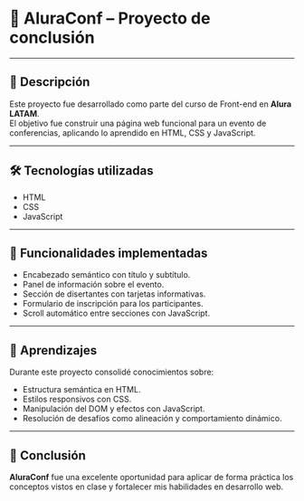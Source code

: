 # 🎤 AluraConf – Proyecto de conclusión

---

## 📘 Descripción

Este proyecto fue desarrollado como parte del curso de Front-end en **Alura LATAM**.  
El objetivo fue construir una página web funcional para un evento de conferencias, aplicando lo aprendido en HTML, CSS y JavaScript.

---

## 🛠️ Tecnologías utilizadas

- HTML
- CSS
- JavaScript

---

## 📌 Funcionalidades implementadas

- Encabezado semántico con título y subtítulo.
- Panel de información sobre el evento.
- Sección de disertantes con tarjetas informativas.
- Formulario de inscripción para los participantes.
- Scroll automático entre secciones con JavaScript.

---

## 🚀 Aprendizajes

Durante este proyecto consolidé conocimientos sobre:
- Estructura semántica en HTML.
- Estilos responsivos con CSS.
- Manipulación del DOM y efectos con JavaScript.
- Resolución de desafíos como alineación y comportamiento dinámico.

---

## 🎯 Conclusión

**AluraConf** fue una excelente oportunidad para aplicar de forma práctica los conceptos vistos en clase y fortalecer mis habilidades en desarrollo web.
